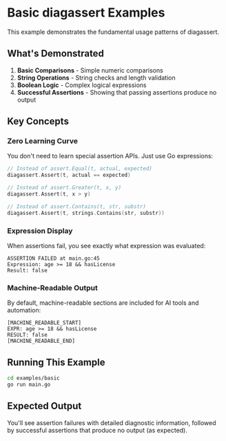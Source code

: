# Basic diagassert Examples

This example demonstrates the fundamental usage patterns of diagassert.

## What's Demonstrated

1. **Basic Comparisons** - Simple numeric comparisons
2. **String Operations** - String checks and length validation  
3. **Boolean Logic** - Complex logical expressions
4. **Successful Assertions** - Showing that passing assertions produce no output

## Key Concepts

### Zero Learning Curve
You don't need to learn special assertion APIs. Just use Go expressions:

```go
// Instead of assert.Equal(t, actual, expected)
diagassert.Assert(t, actual == expected)

// Instead of assert.Greater(t, x, y)  
diagassert.Assert(t, x > y)

// Instead of assert.Contains(t, str, substr)
diagassert.Assert(t, strings.Contains(str, substr))
```

### Expression Display
When assertions fail, you see exactly what expression was evaluated:

```
ASSERTION FAILED at main.go:45
Expression: age >= 18 && hasLicense
Result: false
```

### Machine-Readable Output
By default, machine-readable sections are included for AI tools and automation:

```
[MACHINE_READABLE_START]
EXPR: age >= 18 && hasLicense
RESULT: false
[MACHINE_READABLE_END]
```

## Running This Example

```bash
cd examples/basic
go run main.go
```

## Expected Output

You'll see assertion failures with detailed diagnostic information, followed by successful assertions that produce no output (as expected).